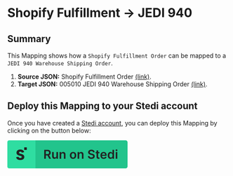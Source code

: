 # Shopify Fulfillment -> JEDI 940

## Summary
This Mapping shows how a `Shopify Fulfillment Order` can be mapped to a `JEDI 940 Warehouse Shipping Order`. 

1. **Source JSON:** Shopify Fulfillment Order [(link)](https://shopify.dev/api/admin-rest/2021-10/resources/fulfillmentorder#top). 
2. **Target JSON:** 005010 JEDI 940 Warehouse Shipping Order [(link)](https://edi.stedi.com/inspector?value=JIZQggVADFEAQMU6slrhAWpiBZAhgC6HppY4iECmAJgJY1UC2A9gM5kBMUAjD1AA4IPAMw8hAPRQBWXiijSA7NP4A2aBAAKEANQA-AFABxEBADyAdTxFCESrQbN2Ebtz6DhYgVBEQlKnwgADRleKEMQABUIAE4AFlgYXkMLBQgAORRvTh5pVWkYiASYbkUROLjDdJ47aPt6OGAAOwBjKs4IAGEWJgAHfCaATzgAESJ8OB52rp7%2BodHxuE4q3x5OETgCOia4Siq4uyobABsqCAtIGIE1moBVECrCzs6IEQFZR6wAIRm%2BgeHlgZ0oVsBARiNNHBOgAJYCdMBGMyfCHQVSGIyqDr8FxQNz8GLozHQDquXh8QEWVTqTQ-W4QekM%2BkAMRGAFEjIYADIhKYGVI1aQQVmQJKqHgxEqcbx2ADSGTMkVZXzMZhlhMKrMi4s4MU5uAAtIplWZ9Tx9RZofqOQZuS4UnIOsL5GKJbipbAQHL0gqlSq1cZVBqtTEdXrDcbTebLdaQKyXDUkryjHGBcp%2BCJDMAnQmYP41HogA&view=json). 

## Deploy this Mapping to your Stedi account
Once you have created a [Stedi account](https://terminal.stedi.com/sign-up?email=), you can deploy this Mapping by clicking on the button below: 

[![Run on Stedi](./../RunOnStedi.svg)](https://terminal.stedi.com/mappings/import?mapping=https://raw.githubusercontent.com/Stedi/starter-kit/main/mappings-examples/shopify-fulfillment-to-jedi-940/mapping.json&source_json=https://raw.githubusercontent.com/Stedi/starter-kit/main/mappings-examples/shopify-fulfillment-to-jedi-940/shopify-fulfillment-order.json&target_json=https://raw.githubusercontent.com/Stedi/starter-kit/main/mappings-examples/shopify-fulfillment-to-jedi-940/jedi-940.json)
